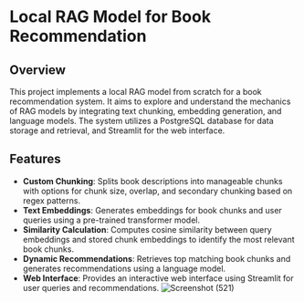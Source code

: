 # Local RAG Model for Book Recommendation 

## Overview

This project implements a local RAG model from scratch for a book recommendation system. It aims to explore and understand the mechanics of RAG models by integrating text chunking, embedding generation, and language models. The system utilizes a PostgreSQL database for data storage and retrieval, and Streamlit for the web interface.

## Features

- **Custom Chunking**: Splits book descriptions into manageable chunks with options for chunk size, overlap, and secondary chunking based on regex patterns.
- **Text Embeddings**: Generates embeddings for book chunks and user queries using a pre-trained transformer model.
- **Similarity Calculation**: Computes cosine similarity between query embeddings and stored chunk embeddings to identify the most relevant book chunks.
- **Dynamic Recommendations**: Retrieves top matching book chunks and generates recommendations using a language model.
- **Web Interface**: Provides an interactive web interface using Streamlit for user queries and recommendations.
![Screenshot (521)](https://github.com/user-attachments/assets/bed30195-b8c1-47d3-a6cd-ecb43b4383a2)
